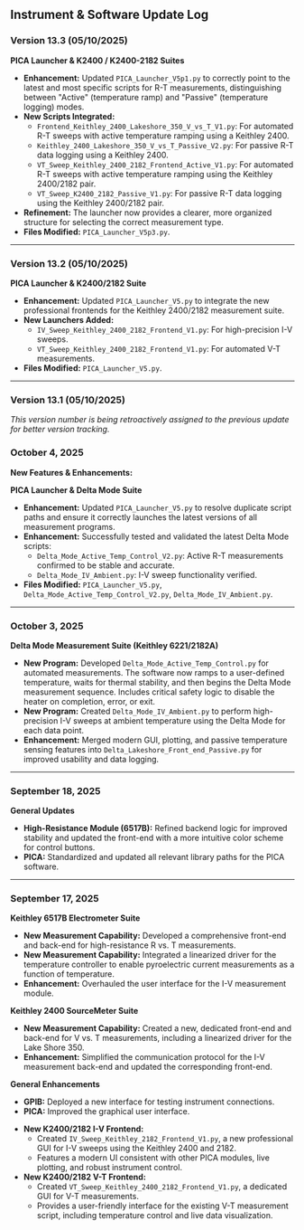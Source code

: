 ## Instrument & Software Update Log
### Version 13.3 (05/10/2025)

**PICA Launcher & K2400 / K2400-2182 Suites**

-   **Enhancement:** Updated `PICA_Launcher_V5p1.py` to correctly point to the latest and most specific scripts for R-T measurements, distinguishing between "Active" (temperature ramp) and "Passive" (temperature logging) modes.
-   **New Scripts Integrated:**
    -   `Frontend_Keithley_2400_Lakeshore_350_V_vs_T_V1.py`: For automated R-T sweeps with active temperature ramping using a Keithley 2400.
    -   `Keithley_2400_Lakeshore_350_V_vs_T_Passive_V2.py`: For passive R-T data logging using a Keithley 2400.
    -   `VT_Sweep_Keithley_2400_2182_Frontend_Active_V1.py`: For automated R-T sweeps with active temperature ramping using the Keithley 2400/2182 pair.
    -   `VT_Sweep_K2400_2182_Passive_V1.py`: For passive R-T data logging using the Keithley 2400/2182 pair.
-   **Refinement:** The launcher now provides a clearer, more organized structure for selecting the correct measurement type.
-   **Files Modified:** `PICA_Launcher_V5p3.py`.

---

### Version 13.2 (05/10/2025)

**PICA Launcher & K2400/2182 Suite**

-   **Enhancement:** Updated `PICA_Launcher_V5.py` to integrate the new professional frontends for the Keithley 2400/2182 measurement suite.
-   **New Launchers Added:**
    -   `IV_Sweep_Keithley_2400_2182_Frontend_V1.py`: For high-precision I-V sweeps.
    -   `VT_Sweep_Keithley_2400_2182_Frontend_V1.py`: For automated V-T measurements.
-   **Files Modified:** `PICA_Launcher_V5.py`.

---

### Version 13.1 (05/10/2025)

*This version number is being retroactively assigned to the previous update for better version tracking.*

### October 4, 2025
**New Features & Enhancements:**

**PICA Launcher & Delta Mode Suite**

-   **Enhancement:** Updated `PICA_Launcher_V5.py` to resolve duplicate script paths and ensure it correctly launches the latest versions of all measurement programs.
-   **Enhancement:** Successfully tested and validated the latest Delta Mode scripts:
    -   `Delta_Mode_Active_Temp_Control_V2.py`: Active R-T measurements confirmed to be stable and accurate.
    -   `Delta_Mode_IV_Ambient.py`: I-V sweep functionality verified.
-   **Files Modified:** `PICA_Launcher_V5.py`, `Delta_Mode_Active_Temp_Control_V2.py`, `Delta_Mode_IV_Ambient.py`.

---

### October 3, 2025

**Delta Mode Measurement Suite (Keithley 6221/2182A)**

-   **New Program:** Developed `Delta_Mode_Active_Temp_Control.py` for automated measurements. The software now ramps to a user-defined temperature, waits for thermal stability, and then begins the Delta Mode measurement sequence. Includes critical safety logic to disable the heater on completion, error, or exit.
-   **New Program:** Created `Delta_Mode_IV_Ambient.py` to perform high-precision I-V sweeps at ambient temperature using the Delta Mode for each data point.
-   **Enhancement:** Merged modern GUI, plotting, and passive temperature sensing features into `Delta_Lakeshore_Front_end_Passive.py` for improved usability and data logging.

---

### September 18, 2025

**General Updates**

-   **High-Resistance Module (6517B):** Refined backend logic for improved stability and updated the front-end with a more intuitive color scheme for control buttons.
-   **PICA:** Standardized and updated all relevant library paths for the PICA software.

---

### September 17, 2025

**Keithley 6517B Electrometer Suite**

-   **New Measurement Capability:** Developed a comprehensive front-end and back-end for high-resistance R vs. T measurements.
-   **New Measurement Capability:** Integrated a linearized driver for the temperature controller to enable pyroelectric current measurements as a function of temperature.
-   **Enhancement:** Overhauled the user interface for the I-V measurement module.

**Keithley 2400 SourceMeter Suite**

-   **New Measurement Capability:** Created a new, dedicated front-end and back-end for V vs. T measurements, including a linearized driver for the Lake Shore 350.
-   **Enhancement:** Simplified the communication protocol for the I-V measurement back-end and updated the corresponding front-end.

**General Enhancements**

-   **GPIB:** Deployed a new interface for testing instrument connections.
-   **PICA:** Improved the graphical user interface.
*   **New K2400/2182 I-V Frontend:**
    *   Created `IV_Sweep_Keithley_2182_Frontend_V1.py`, a new professional GUI for I-V sweeps using the Keithley 2400 and 2182.
    *   Features a modern UI consistent with other PICA modules, live plotting, and robust instrument control.
*   **New K2400/2182 V-T Frontend:**
    *   Created `VT_Sweep_Keithley_2400_2182_Frontend_V1.py`, a dedicated GUI for V-T measurements.
    *   Provides a user-friendly interface for the existing V-T measurement script, including temperature control and live data visualization.